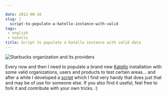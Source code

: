 ```yaml
---

date: 2012-08-16
slug: |
  script-to-populate-a-katello-instance-with-valid
tags:
 - english
 - katello
title: Script to populate a Katello instance with valid data
---
```


![Starbucks organization and its
providers](https://dl.dropbox.com/u/102224/Screenshot%20from%202012-08-16%2016%3A40%3A15.png)

Every now and then I need to populate a brand new
[Katello](http://www.katello.org) installation with some valid
organizations, users and products to test certain areas... and after a
while I developed a [script](https://gist.github.com/3166535) which I
find very handy that does just that and may be of use for someone else.
If you also find it useful, feel free to fork it and contribute with
your own tricks. :)
